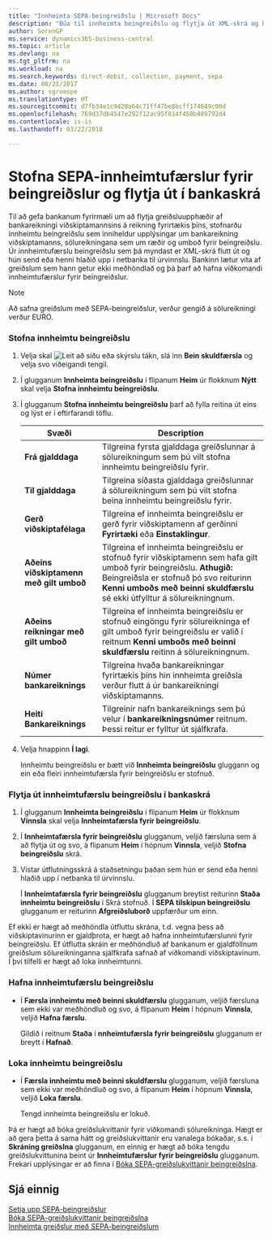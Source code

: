 ```yaml
---
title: "Innheimta SEPA-beingreiðslu | Microsoft Docs"
description: "Búa til innheimta beingreiðslu og flytja út XML-skrá og hún send eða henni hlaðið upp í netbanka til úrvinnslu."
author: SorenGP
ms.service: dynamics365-business-central
ms.topic: article
ms.devlang: na
ms.tgt_pltfrm: na
ms.workload: na
ms.search.keywords: direct-debit, collection, payment, sepa
ms.date: 08/21/2017
ms.author: sgroespe
ms.translationtype: HT
ms.sourcegitcommit: d7fb34e1c9428a64c71ff47be8bcff174649c00d
ms.openlocfilehash: 769d37db4547e292f12ac95f814f450b489792d4
ms.contentlocale: is-is
ms.lasthandoff: 03/22/2018

---
```

# <a name="create-sepa-direct-debit-collection-entries-and-export-to-a-bank-file"></a>Stofna SEPA-innheimtufærslur fyrir beingreiðslur og flytja út í bankaskrá
Til að gefa bankanum fyrirmæli um að flytja greiðsluupphæðir af bankareikningi viðskiptamannsins á reikning fyrirtækis þíns, stofnarðu innheimtu beingreiðslu sem inniheldur upplýsingar um bankareikning viðskiptamanns, sölureikningana sem um ræðir og umboð fyrir beingreiðslu. Úr innheimtufærslu beingreiðslu sem þá myndast er XML-skrá flutt út og hún send eða henni hlaðið upp í netbanka til úrvinnslu. Bankinn lætur vita af greiðslum sem hann getur ekki meðhöndlað og þá þarf að hafna viðkomandi innheimtufærslur fyrir beingreiðslur.  

> [!NOTE]  
>  Að safna greiðslum með SEPA-beingreiðslur, verður gengið á sölureikningi verður EURO.  

### <a name="to-create-a-direct-debit-collection"></a>Stofna innheimtu beingreiðslu  
1. Velja skal ![Leit að síðu eða skýrslu](media/ui-search/search_small.png "Leit að síðu eða skýrslu táknið") tákn, slá inn **Bein skuldfærsla** og velja svo viðeigandi tengil.  
2. Í glugganum **Innheimta beingreiðslu** í flipanum **Heim** úr flokknum **Nýtt** skal velja **Stofna innheimtu beingreiðslu**.  
3. Í glugganum **Stofna innheimtu beingreiðslu** þarf að fylla reitina út eins og lýst er í eftirfarandi töflu.  

    |Svæði|Description|  
    |---------------------------------|---------------------------------------|  
    |**Frá gjalddaga**|Tilgreina fyrsta gjalddaga greiðslunnar á sölureikningum sem þú vilt stofna innheimtu beingreiðslu fyrir.|  
    |**Til gjalddaga**|Tilgreina síðasta gjalddaga greiðslunnar á sölureikningum sem þú vilt stofna beina innheimtu beingreiðslu fyrir.|  
    |**Gerð viðskiptafélaga**|Tilgreina ef innheimta beingreiðslu er gerð fyrir viðskiptamenn af gerðinni **Fyrirtæki** eða **Einstaklingur**.|  
    |**Aðeins viðskiptamenn með gilt umboð**|Tilgreina ef innheimta beingreiðslu er stofnuð fyrir viðskiptamenn sem hafa gilt umboð fyrir beingreiðslu. **Athugið:** Beingreiðsla er stofnuð þó svo reiturinn **Kenni umboðs með beinni skuldfærslu** sé ekki útfylltur á sölureikningnum.|  
    |**Aðeins reikningar með gilt umboð**|Tilgreina ef innheimta beingreiðslu er stofnuð eingöngu fyrir sölureikninga ef gilt umboð fyrir beingreiðslu er valið í reitnum **Kenni umboðs með beinni skuldfærslu** reitinn á sölureikningnum.|  
    |**Númer bankareiknings**|Tilgreina hvaða bankareikningar fyrirtækis þíns hin innheimta greiðsla verður flutt á úr bankareikningi viðskiptamanns.|  
    |**Heiti Bankareiknings**|Tilgreinir nafn bankareiknings sem þú velur í **bankareikningsnúmer** reitnum. Þessi reitur er fylltur út sjálfkrafa.|  

4. Velja hnappinn **Í lagi**.  

     Innheimtu beingreiðslu er bætt við **Innheimta beingreiðslu** gluggann og ein eða fleiri innheimtufærsla fyrir beingreiðslu er stofnuð.  

### <a name="to-export-a-direct-debit-collection-entry-to-a-bank-file"></a>Flytja út innheimtufærslu beingreiðslu í bankaskrá  
1. Í glugganum **Innheimta beingreiðslu** í flipanum **Heim** úr flokknum **Vinnsla** skal velja **Innheimtafærsla fyrir beingreiðslu**.  
2. Í **Innheimtafærsla fyrir beingreiðslu** glugganum, veljið færsluna sem á að flytja út og svo, á flipanum **Heim** í hópnum **Vinnsla**, veljið **Stofna beingreiðslu** skrá.  
3. Vistar útflutningsskrá á staðsetningu þaðan sem hún er send eða henni hlaðið upp í netbanka til úrvinnslu.  

     Í **Innheimtafærsla fyrir beingreiðslu** glugganum breytist reiturinn **Staða innheimtu beingreiðslu** í Skrá stofnuð. Í **SEPA tilskipun beingreiðslu** glugganum er reiturinn **Afgreiðsluborð** uppfærður um einn.  

Ef ekki er hægt að meðhöndla útfluttu skrána, t.d. vegna þess að viðskiptavinurinn er gjaldþrota, er hægt að hafna innheimtufærslunni fyrir beingreiðslu. Ef útflutta skráin er meðhöndluð af bankanum er gjaldföllnum greiðslum sölureikninganna sjálfkrafa safnað af viðkomandi viðskiptavinum. Í því tilfelli er hægt að loka innheimtunni.  

### <a name="to-reject-a-direct-debit-collection-entry"></a>Hafna innheimtufærslu beingreiðslu  
* Í **Færsla innheimtu með beinni skuldfærslu** glugganum, veljið færsluna sem ekki var meðhöndluð og svo, á flipanum **Heim** í hópnum **Vinnsla**, veljið **Hafna færslu**.  

     Gildið í reitnum **Staða** í **nnheimtufærsla fyrir beingreiðslu** glugganum er breytt í **Hafnað**.  

### <a name="to-close-a-direct-debit-collection"></a>Loka innheimtu beingreiðslu  
* Í **Færsla innheimtu með beinni skuldfærslu** glugganum, veljið færsluna sem ekki var meðhöndluð og svo, á flipanum **Heim** í hópnum **Vinnsla**, veljið **Loka færslu**.  

     Tengd innheimta beingreiðslu er lokuð.  

Þá er hægt að bóka greiðslukvittanir fyrir viðkomandi sölureikninga. Hægt er að gera þetta á sama hátt og greiðslukvittanir eru vanalega bókaðar, s.s. í **Skráning greiðslna** glugganum, en einnig er hægt að bóka tengdu greiðslukvittunina beint úr **Innheimtufærslur fyrir beingreiðslu** glugganum. Frekari upplýsingar er að finna í [Bóka SEPA-greiðslukvittanir beingreiðslna](finance-how-to-post-sepa-direct-debit-payment-receipts.md).  

## <a name="see-also"></a>Sjá einnig  
[Setja upp SEPA-beingreiðslur](finance-how-to-set-up-sepa-direct-debit.md)   
[Bóka SEPA-greiðslukvittanir beingreiðslna](finance-how-to-post-sepa-direct-debit-payment-receipts.md)   
[Innheimta greiðslur með SEPA-beingreiðslum](finance-collect-payments-with-sepa-direct-debit.md)   

